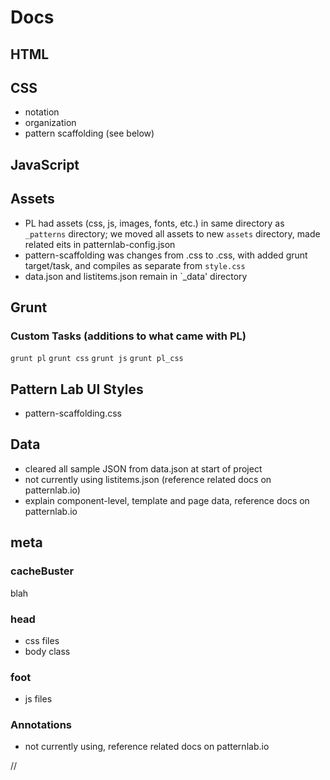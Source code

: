 # Docs




## HTML



## CSS

 - notation
 - organization
 - pattern scaffolding (see below)

## JavaScript



## Assets

 - PL had assets (css, js, images, fonts, etc.) in same directory as `_patterns` directory; we moved all assets to new `assets` directory, made related eits in patternlab-config.json
 - pattern-scaffolding was changes from .css to .css, with added grunt target/task, and compiles as separate from `style.css`
 - data.json and listitems.json remain in `_data' directory


## Grunt

### Custom Tasks (additions to what came with PL)

`grunt pl` 
`grunt css` 
`grunt js` 
`grunt pl_css` 

## Pattern Lab UI Styles

 - pattern-scaffolding.css

## Data

 - cleared all sample JSON from data.json at start of project
 - not currently using listitems.json (reference related docs on patternlab.io)
 - explain component-level, template and page data, reference docs on patternlab.io

## meta

### cacheBuster

blah

### head

 - css files
 - body class

### foot

 - js files

### Annotations

 - not currently using, reference related docs on patternlab.io













//